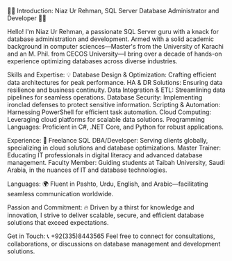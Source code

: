 👨‍💻 Introduction: Niaz Ur Rehman, SQL Server Database Administrator and Developer 👨‍💼

Hello! I'm Niaz Ur Rehman, a passionate SQL Server guru with a knack for database administration and development. Armed with a solid academic background in computer sciences—Master's from the University of Karachi and an M. Phil. from CECOS University—I bring over a decade of hands-on experience optimizing databases across diverse industries.

Skills and Expertise: 💡
Database Design & Optimization: Crafting efficient data architectures for peak performance.
HA & DR Solutions: Ensuring data resilience and business continuity.
Data Integration & ETL: Streamlining data pipelines for seamless operations.
Database Security: Implementing ironclad defenses to protect sensitive information.
Scripting & Automation: Harnessing PowerShell for efficient task automation.
Cloud Computing: Leveraging cloud platforms for scalable data solutions.
Programming Languages: Proficient in C#, .NET Core, and Python for robust applications.

Experience: 🌟
Freelance SQL DBA/Developer: Serving clients globally, specializing in cloud solutions and database optimizations.
Master Trainer: Educating IT professionals in digital literacy and advanced database management.
Faculty Member: Guiding students at Taibah University, Saudi Arabia, in the nuances of IT and database technologies.

Languages: 🌍
Fluent in Pashto, Urdu, English, and Arabic—facilitating seamless communication worldwide.

Passion and Commitment: 🔥
Driven by a thirst for knowledge and innovation, I strive to deliver scalable, secure, and efficient database solutions that exceed expectations.

Get in Touch: 📞 +92(335)8443565
Feel free to connect for consultations, collaborations, or discussions on database management and development solutions.

